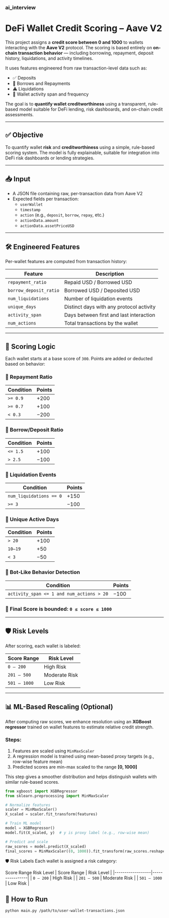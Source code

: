 ### ai_interview
# DeFi Wallet Credit Scoring – Aave V2

This project assigns a **credit score between 0 and 1000** to wallets interacting with the **Aave V2** protocol. The scoring is based entirely on **on-chain transaction behavior** — including borrowing, repayment, deposit history, liquidations, and activity timelines.

It uses features engineered from raw transaction-level data such as:

- ✅ Deposits
- 🔁 Borrows and Repayments
- ⚠️ Liquidations
- 📅 Wallet activity span and frequency

The goal is to **quantify wallet creditworthiness** using a transparent, rule-based model suitable for DeFi lending, risk dashboards, and on-chain credit assessments.

---

## ✅ Objective

To quantify wallet **risk** and **creditworthiness** using a simple, rule-based scoring system. The model is fully explainable, suitable for integration into DeFi risk dashboards or lending strategies.

---

## 📥 Input

- A JSON file containing raw, per-transaction data from Aave V2
- Expected fields per transaction:
  - `userWallet`
  - `timestamp`
  - `action` (e.g., `deposit`, `borrow`, `repay`, etc.)
  - `actionData.amount`
  - `actionData.assetPriceUSD`

---

## 🛠️ Engineered Features

Per-wallet features are computed from transaction history:

| Feature               | Description                                            |
|----------------------|--------------------------------------------------------|
| `repayment_ratio`     | Repaid USD / Borrowed USD                              |
| `borrow_deposit_ratio`| Borrowed USD / Deposited USD                           |
| `num_liquidations`    | Number of liquidation events                           |
| `unique_days`         | Distinct days with any protocol activity               |
| `activity_span`       | Days between first and last interaction                |
| `num_actions`         | Total transactions by the wallet                       |

---

## 🧮 Scoring Logic

Each wallet starts at a base score of `300`. Points are added or deducted based on behavior:

### 📌 Repayment Ratio

| Condition               | Points |
|-------------------------|--------|
| `>= 0.9`                | +200   |
| `>= 0.7`                | +100   |
| `< 0.3`                 | −200   |

### 📌 Borrow/Deposit Ratio

| Condition               | Points |
|-------------------------|--------|
| `<= 1.5`                | +100   |
| `> 2.5`                 | −100   |

### 📌 Liquidation Events

| Condition               | Points |
|-------------------------|--------|
| `num_liquidations == 0`| +150   |
| `>= 3`                  | −100   |

### 📌 Unique Active Days

| Condition               | Points |
|-------------------------|--------|
| `> 20`                  | +100   |
| `10–19`                 | +50    |
| `< 3`                   | −50    |

### 📌 Bot-Like Behavior Detection

| Condition                                      | Points |
|------------------------------------------------|--------|
| `activity_span <= 1 and num_actions > 20`      | −100   |

### 🚫 Final Score is bounded: `0 ≤ score ≤ 1000`

---

## 🛡️ Risk Levels

After scoring, each wallet is labeled:

| Score Range     | Risk Level    |
|------------------|----------------|
| `0 – 200`        | High Risk      |
| `201 – 500`      | Moderate Risk  |
| `501 – 1000`     | Low Risk       |

---

## 📊 ML-Based Rescaling (Optional)

After computing raw scores, we enhance resolution using an **XGBoost regressor** trained on wallet features to estimate relative credit strength.

### Steps:

1. Features are scaled using `MinMaxScaler`
2. A regression model is trained using mean-based proxy targets (e.g., row-wise feature mean)
3. Predicted scores are min-max scaled to the range **[0, 1000]**

This step gives a smoother distribution and helps distinguish wallets with similar rule-based scores.

```python
from xgboost import XGBRegressor
from sklearn.preprocessing import MinMaxScaler

# Normalize features
scaler = MinMaxScaler()
X_scaled = scaler.fit_transform(features)

# Train ML model
model = XGBRegressor()
model.fit(X_scaled, y)  # y is proxy label (e.g., row-wise mean)

# Predict and scale
raw_scores = model.predict(X_scaled)
final_scores = MinMaxScaler((0, 1000)).fit_transform(raw_scores.reshape(-1, 1)).flatten()
``` 
🛡️ Risk Labels
Each wallet is assigned a risk category:

Score Range	Risk Level
| Score Range     | Risk Level    |
|------------------|----------------|
| `0 – 200`        | High Risk      |
| `201 – 500`      | Moderate Risk  |
| `501 – 1000`     | Low Risk       |
## 🧪 How to Run

```bash
python main.py /path/to/user-wallet-transactions.json
